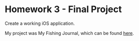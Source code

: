 Homework 3 - Final Project
==========================

Create a working iOS application.

My project was My Fishing Journal, which can be found [here][1].

[1]: https://github.com/Coh3n/MyFishingJournal-iOS